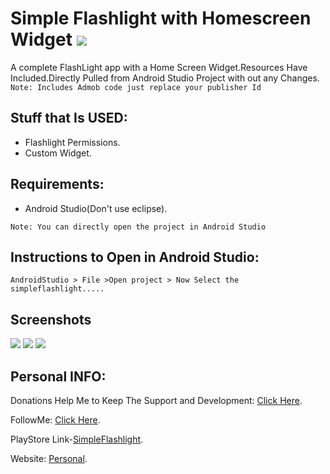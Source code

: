 
# Simple Flashlight with Homescreen Widget  ![](https://travis-ci.org/CodeBreaker444/simpleflashlight-android_flashlight_with_widget.svg?branch=master)
A complete FlashLight app with a Home Screen Widget.Resources Have Included.Directly Pulled from Android Studio Project with out any Changes.
`Note: Includes Admob code just replace your publisher Id`
## Stuff that Is USED:
- Flashlight Permissions.
- Custom Widget.

## Requirements:
- Android Studio(Don't use eclipse).

`Note: You can directly open the project in Android Studio`
## Instructions to Open in Android Studio:
`AndroidStudio > File >Open project > Now Select the simpleflashlight.....`

## Screenshots
![](https://lh3.googleusercontent.com/vQQc72O3YpIxQxJlvVrQlPZSkAaS492QRztbWHuE8JtSfXX8B6NmNaaqxUtYfLU1lurI=h310-rw)  ![](https://lh3.googleusercontent.com/8wZ1720Sr3hcYjgOIcx4diW_xc_ypPp3v_mKB7GWeg2gZhxuatCGYKhqHduVLtV5v2I=h310-rw)   ![](https://lh3.googleusercontent.com/ILwxxWAnHXehHE09gn-EJyEohGzmjgxbZLcNCMdCVS9U4heESWyjrpmg8JkvVqqJ7eDl=h310-rw) 

## Personal INFO:

Donations Help Me to Keep The Support and Development: [Click Here](https://paypal.me/zer0error).

FollowMe: [Click Here](https://facebook.com/zer0error/).

PlayStore Link-[SimpleFlashlight](https://play.google.com/store/apps/details?id=codebreaker.cbflashlight&hl=en).

Website: [Personal](https://govardhanchitrada.me).
